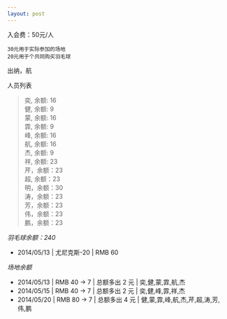 ```yaml
---
layout: post
---
```



入会费：50元/人

    30元用于实际参加的场地   
    20元用于个共同购买羽毛球  
出纳，航

人员列表
> 奕, 余额: 16  
> 健, 余额: 9  
> 蒙, 余额: 16  
> 霏, 余额: 9  
> 峰, 余额: 16  
> 航, 余额: 16  
> 杰, 余额: 9  
> 祥, 余额: 23  
> 芹，余额：23  
> 超, 余额：23  
> 明，余额：30  
> 涛，余额：23  
> 芳，余额：23  
> 伟，余额：23  
> 鹏，余额：23  

*羽毛球余额：240* 

- 2014/05/13 | 尤尼克斯-20 | RMB 60 

*场地余额*

- 2014/05/13 | RMB 40 -> 7 | 总额多出 2 元 | 奕,健,蒙,霏,航,杰  
- 2014/05/15 | RMB 40 -> 7 | 总额多出 2 元 | 奕,健,峰,霏,祥,杰  
- 2014/05/20 | RMB 80 -> 7 | 总额多出 4 元 | 健,蒙,霏,峰,航,杰,芹,超,涛,芳,伟,鹏 